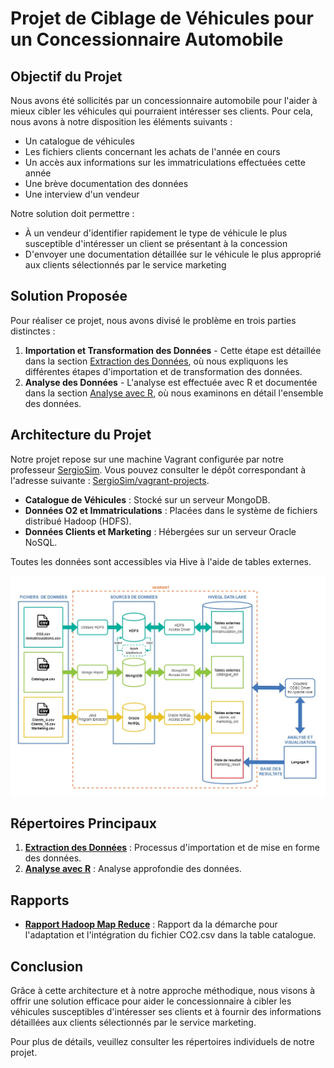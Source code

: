 # Projet de Ciblage de Véhicules pour un Concessionnaire Automobile

## Objectif du Projet

Nous avons été sollicités par un concessionnaire automobile pour l'aider à mieux cibler les véhicules qui pourraient intéresser ses clients. Pour cela, nous avons à notre disposition les éléments suivants :

- Un catalogue de véhicules
- Les fichiers clients concernant les achats de l'année en cours
- Un accès aux informations sur les immatriculations effectuées cette année
- Une brève documentation des données
- Une interview d'un vendeur

Notre solution doit permettre :

- À un vendeur d'identifier rapidement le type de véhicule le plus susceptible d'intéresser un client se présentant à la concession
- D'envoyer une documentation détaillée sur le véhicule le plus approprié aux clients sélectionnés par le service marketing

## Solution Proposée

Pour réaliser ce projet, nous avons divisé le problème en trois parties distinctes :

1. **Importation et Transformation des Données** - Cette étape est détaillée dans la section [Extraction des Données](https://github.com/Flavien008/MBDS_GRP5/tree/main/DATA_EXTRACTOR), où nous expliquons les différentes étapes d'importation et de transformation des données.
2. **Analyse des Données** - L'analyse est effectuée avec R et documentée dans la section [Analyse avec R](https://github.com/Flavien008/MBDS_GRP5/tree/main/AnalyseR), où nous examinons en détail l'ensemble des données.

## Architecture du Projet

Notre projet repose sur une machine Vagrant configurée par notre professeur [SergioSim](https://github.com/SergioSim). Vous pouvez consulter le dépôt correspondant à l'adresse suivante : [SergioSim/vagrant-projects](https://github.com/SergioSim/vagrant-projects/tree/staging/OracleDatabase/21.3.0).

- **Catalogue de Véhicules** : Stocké sur un serveur MongoDB.
- **Données O2 et Immatriculations** : Placées dans le système de fichiers distribué Hadoop (HDFS).
- **Données Clients et Marketing** : Hébergées sur un serveur Oracle NoSQL.

Toutes les données sont accessibles via Hive à l'aide de tables externes.

![Architecture Globale du Projet](https://github.com/Flavien008/MBDS_GRP5/blob/main/architecture.jpg)

## Répertoires Principaux

1. **[Extraction des Données](https://github.com/Flavien008/MBDS_GRP5/tree/main/DATA_EXTRACTOR)** : Processus d'importation et de mise en forme des données.
2. **[Analyse avec R](https://github.com/Flavien008/MBDS_GRP5/tree/main/AnalyseR)** : Analyse approfondie des données.

## Rapports

- **[Rapport Hadoop Map Reduce]("https://github.com/Flavien008/MBDS_GRP5/blob/main/Rapport-HadoopMapReduce-Groupe5.pdf")** : Rapport da la démarche pour l'adaptation et l'intégration du fichier CO2.csv dans la table catalogue.

## Conclusion

Grâce à cette architecture et à notre approche méthodique, nous visons à offrir une solution efficace pour aider le concessionnaire à cibler les véhicules susceptibles d'intéresser ses clients et à fournir des informations détaillées aux clients sélectionnés par le service marketing.

Pour plus de détails, veuillez consulter les répertoires individuels de notre projet.
